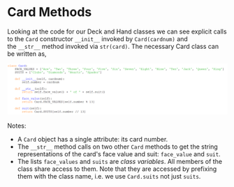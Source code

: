 # Card Methods

Looking at the code for our Deck and Hand classes we can see explicit
calls to the `Card` constructor `__init__` invoked
by `Card(cardnum)` and the `__str__` method invoked via `str(card)`. The
necessary Card class can be written as,

![](17_class_card.py.png)

Notes:

-   A `Card` object has a single attribute: its card number.
-   The `__str__` method calls on two other `Card` methods to get the
    string representations of the card's face value and
    suit: `face_value` and `suit`.
-   The lists `face_values` and `suits` are *class variables*. All
    members of the class share access to them. Note that they are
    accessed by prefixing them with the class name, i.e. we
    use `Card.suits` not just `suits`.
